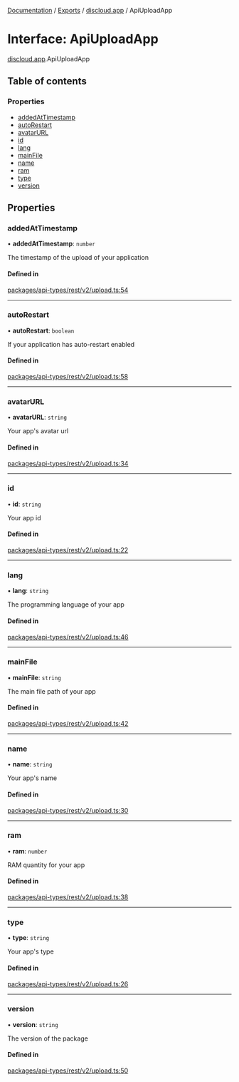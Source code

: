 [Documentation](../README.md) / [Exports](../modules.md) / [discloud.app](../modules/discloud_app.md) / ApiUploadApp

# Interface: ApiUploadApp

[discloud.app](../modules/discloud_app.md).ApiUploadApp

## Table of contents

### Properties

- [addedAtTimestamp](discloud_app.ApiUploadApp.md#addedattimestamp)
- [autoRestart](discloud_app.ApiUploadApp.md#autorestart)
- [avatarURL](discloud_app.ApiUploadApp.md#avatarurl)
- [id](discloud_app.ApiUploadApp.md#id)
- [lang](discloud_app.ApiUploadApp.md#lang)
- [mainFile](discloud_app.ApiUploadApp.md#mainfile)
- [name](discloud_app.ApiUploadApp.md#name)
- [ram](discloud_app.ApiUploadApp.md#ram)
- [type](discloud_app.ApiUploadApp.md#type)
- [version](discloud_app.ApiUploadApp.md#version)

## Properties

### addedAtTimestamp

• **addedAtTimestamp**: `number`

The timestamp of the upload of your application

#### Defined in

[packages/api-types/rest/v2/upload.ts:54](https://github.com/discloud/discloud.app/blob/a142e7d/packages/api-types/rest/v2/upload.ts#L54)

___

### autoRestart

• **autoRestart**: `boolean`

If your application has auto-restart enabled

#### Defined in

[packages/api-types/rest/v2/upload.ts:58](https://github.com/discloud/discloud.app/blob/a142e7d/packages/api-types/rest/v2/upload.ts#L58)

___

### avatarURL

• **avatarURL**: `string`

Your app's avatar url

#### Defined in

[packages/api-types/rest/v2/upload.ts:34](https://github.com/discloud/discloud.app/blob/a142e7d/packages/api-types/rest/v2/upload.ts#L34)

___

### id

• **id**: `string`

Your app id

#### Defined in

[packages/api-types/rest/v2/upload.ts:22](https://github.com/discloud/discloud.app/blob/a142e7d/packages/api-types/rest/v2/upload.ts#L22)

___

### lang

• **lang**: `string`

The programming language of your app

#### Defined in

[packages/api-types/rest/v2/upload.ts:46](https://github.com/discloud/discloud.app/blob/a142e7d/packages/api-types/rest/v2/upload.ts#L46)

___

### mainFile

• **mainFile**: `string`

The main file path of your app

#### Defined in

[packages/api-types/rest/v2/upload.ts:42](https://github.com/discloud/discloud.app/blob/a142e7d/packages/api-types/rest/v2/upload.ts#L42)

___

### name

• **name**: `string`

Your app's name

#### Defined in

[packages/api-types/rest/v2/upload.ts:30](https://github.com/discloud/discloud.app/blob/a142e7d/packages/api-types/rest/v2/upload.ts#L30)

___

### ram

• **ram**: `number`

RAM quantity for your app

#### Defined in

[packages/api-types/rest/v2/upload.ts:38](https://github.com/discloud/discloud.app/blob/a142e7d/packages/api-types/rest/v2/upload.ts#L38)

___

### type

• **type**: `string`

Your app's type

#### Defined in

[packages/api-types/rest/v2/upload.ts:26](https://github.com/discloud/discloud.app/blob/a142e7d/packages/api-types/rest/v2/upload.ts#L26)

___

### version

• **version**: `string`

The version of the package

#### Defined in

[packages/api-types/rest/v2/upload.ts:50](https://github.com/discloud/discloud.app/blob/a142e7d/packages/api-types/rest/v2/upload.ts#L50)

